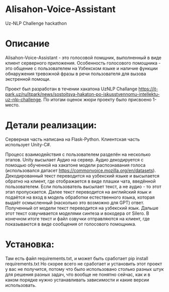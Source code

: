 # Alisahon-Voice-Assistant
Uz-NLP Challenge hackathon 

# Описание

Alisahon-Voice-Assistant - это голосовой помщник, выполненный в виде клиент серверного приложения. Особенность голосового помощника - это общение с пользователем на Узбекском языке и наличие функции обнаружения тревожной фразы в речи пользователя для вызова экстренной помощи. 

Проект был разработан в течении хакатона UzNLP Challange https://it-park.uz/ru/itpark/news/sostoitsya-hakaton-po-iskusstvennomu-intellektu-uz-nlp-challenge. По итогам оценок жюри проекту было присвоено 1-место.

# Детали реализации:

Серверная часть написана на Flask-Python.
Клиентская часть использует Unity-C#.

Процесс взаимодействия с пользователем разделён на несколько этапов.
Unity высылает Аудио на сервер. Аудио декодируется с помощью обученной на хакатоне модели распознавания голоса (использовался датасет https://commonvoice.mozilla.org/en/datasets). Декодированный текст переводится на узбекский языке и высылается обратно на клиент, где отображается в виде плашки чата, введённой пользователем.
Если пользователь высылает текст, а не аудио - то этот этап пропускается.
Далее текст переводится на английский язык и подаётся на вход в модель обработки естественного языка, которая выдаёт осмысленный (насколько это возможно для GPT) ответ.
Полученный от модели текст переводится на узбекский язык. 
Дальше этот текст озвучивается моделями синтеза и вокодера от Silero.
В конечном итоге текст и файл озвучки отправляются на клиент, где показываются в виде сообщения от голосового помощника.

# Установка:

Там есть файл requirements.txt, и может быть сработает
pip install requirements.txt
Но скорее всего не сработает и установить этот проект у вас не получится, потому что было использовано столько разных штук для решения разных задач, что 
вообще не понятно сейчас, как и в каком порядке нужно устанавливать зависимости и какие версии использовать.
